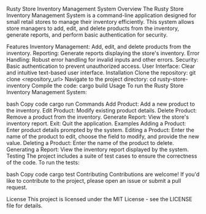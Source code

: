 Rusty Store Inventory Management System
Overview
The Rusty Store Inventory Management System is a command-line application designed for small retail stores to manage their inventory efficiently. This system allows store managers to add, edit, and delete products from the inventory, generate reports, and perform basic authentication for security.

Features
Inventory Management: Add, edit, and delete products from the inventory.
Reporting: Generate reports displaying the store's inventory.
Error Handling: Robust error handling for invalid inputs and other errors.
Security: Basic authentication to prevent unauthorized access.
User Interface: Clear and intuitive text-based user interface.
Installation
Clone the repository: git clone <repository_url>
Navigate to the project directory: cd rusty-store-inventory
Compile the code: cargo build
Usage
To run the Rusty Store Inventory Management System:

bash
Copy code
cargo run
Commands
Add Product: Add a new product to the inventory.
Edit Product: Modify existing product details.
Delete Product: Remove a product from the inventory.
Generate Report: View the store's inventory report.
Exit: Quit the application.
Examples
Adding a Product:
Enter product details prompted by the system.
Editing a Product:
Enter the name of the product to edit, choose the field to modify, and provide the new value.
Deleting a Product:
Enter the name of the product to delete.
Generating a Report:
View the inventory report displayed by the system.
Testing
The project includes a suite of test cases to ensure the correctness of the code. To run the tests:

bash
Copy code
cargo test
Contributing
Contributions are welcome! If you'd like to contribute to the project, please open an issue or submit a pull request.

License
This project is licensed under the MIT License - see the LICENSE file for details.

